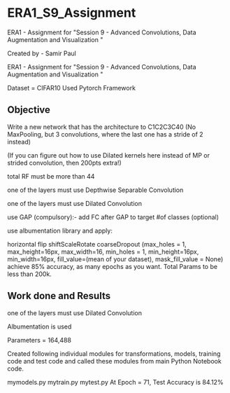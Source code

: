 # ERA1_S9_Assignment
ERA1 - Assignment for "Session 9 - Advanced Convolutions, Data Augmentation and Visualization "

Created by - Samir Paul

ERA1 - Assignment for "Session 9 - Advanced Convolutions, Data Augmentation and Visualization "

Dataset = CIFAR10 Used Pytorch Framework

## Objective
Write a new network that has the architecture to C1C2C3C40 (No MaxPooling, but 3 convolutions, where the last one has a stride of 2 instead)

(If you can figure out how to use Dilated kernels here instead of MP or strided convolution, then 200pts extra!)

total RF must be more than 44

one of the layers must use Depthwise Separable Convolution

one of the layers must use Dilated Convolution

use GAP (compulsory):- add FC after GAP to target #of classes (optional)

use albumentation library and apply:

horizontal flip shiftScaleRotate coarseDropout (max_holes = 1, max_height=16px, max_width=16, min_holes = 1, min_height=16px, min_width=16px, fill_value=(mean of your dataset), mask_fill_value = None) achieve 85% accuracy, as many epochs as you want. Total Params to be less than 200k.

## Work done and Results
one of the layers must use Dilated Convolution

Albumentation is used

Parameters = 164,488

Created following individual modules for transformations, models, training code and test code and called these modules from main Python Notebook code.

mymodels.py
mytrain.py
mytest.py
At Epoch = 71, Test Accuracy is 84.12%
